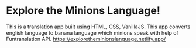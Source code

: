 # Explore the Minions Language!
This is a translation app built using HTML, CSS, VanillaJS. This app converts english language to banana language which minions speak with help of Funtranslation API.
https://exploretheminionslanguage.netlify.app/
